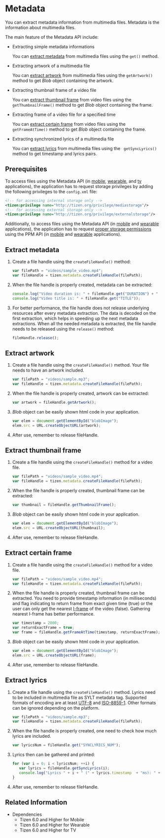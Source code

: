# Metadata

You can extract metadata information from multimedia files. Metadata is the information about multimedia files.

The main feature of the Metadata API include:

- Extracting simple metadata informations

  You can [extract metadata](#extract-metadata) from multimedia files using the `get()` method.

- Extracting artwork of a multimedia file

  You can [extract artwork](#extract-artwork) from multimedia files using the `getArtwork()` method to get *Blob* object containing the artwork.

- Extracting thumbnail frame of a video file

  You can [extract thumbnail frame](#extract-thumbnail-frame) from video files using the `getThumbnailFrame()` method to get *Blob* object containing the frame.

- Extracting frame of a video file for a specified time

  You can [extract certain frame](#extract-certain-frame) from video files using the `getFrameAtTime()` method to get *Blob* object containing the frame.

- Extracting synchronized lyrics of a multimedia file

  You can [extract lyrics](#extract-lyrics) from multimedia files using the ` getSyncLyrics()` method to get timestamp and lyrics pairs.

## Prerequisites

To access files using the Metadata API (in [mobile](../../api/latest/device_api/mobile/tizen/metadata.html), [wearable](../../api/latest/device_api/wearable/tizen/metadata.html), and [tv](../../api/latest/device_api/tv/tizen/metadata.html) applications), the application has to request storage privileges by adding the following privileges to the `config.xml` file:


```xml
<!-- for accessing internal storage only -->
<tizen:privilege name="http://tizen.org/privilege/mediastorage"/>
<!-- for accessing external storage only -->
<tizen:privilege name="http://tizen.org/privilege/externalstorage"/>
```


Additionally, to access files using the Metadata API (in [mobile](../../api/latest/device_api/mobile/tizen/metadata.html) and [wearable](../../api/latest/device_api/wearable/tizen/metadata.html) applications), the application has to request [proper storage permissions](../security/privacy-related-permissions.md) using the PPM API (in [mobile](../../api/latest/device_api/mobile/tizen/ppm.html) and [wearable](../../api/latest/device_api/wearable/tizen/ppm.html) applications).


## Extract metadata

1. Create a file handle using the `createFileHandle()` method:

   ```javascript
   var filePath = "videos/sample_video.mp4";
   var fileHandle = tizen.metadata.createFileHandle(filePath);
   ```

2. When the file handle is properly created, metadata can be extracted:

   ```javascript
   console.log("Video duration is: " + fileHandle.get("DURATION") + " milliseconds");
   console.log("Video title is: " + fileHandle.get("TITLE"));
   ```

3. For better performance, the file handle does not release underlying resources after every metadata extraction. The data is decoded on the first extraction, which helps in speeding up the next metadata extractions.
When all the needed metadata is extracted, the file handle needs to be released using the `release()` method:

   ```javascript
   fileHandle.release();
   ```

## Extract artwork

1. Create a file handle using the `createFileHandle()` method. Your file needs to have an artwork included.

   ```javascript
   var filePath = "videos/sample.mp3";
   var fileHandle = tizen.metadata.createFileHandle(filePath);
   ```

2. When the file handle is properly created, artwork can be extracted:

   ```javascript
   var artwork = fileHandle.getArtwork();
   ```

3. *Blob* object can be easily shown html code in your application.

   ```javascript
   var elem = document.getElementById("blobImage");
   elem.src = URL.createObjectURL(artwork);
   ```

4. After use, remember to release fileHandle.

## Extract thumbnail frame

1. Create a file handle using the `createFileHandle()` method for a video file.

   ```javascript
   var filePath = "videos/sample_video.mp4";
   var fileHandle = tizen.metadata.createFileHandle(filePath);
   ```

2. When the file handle is properly created, thumbnail frame can be extracted:

   ```javascript
   var thumbnail = fileHandle.getThumbnailFrame();
   ```

3. *Blob* object can be easily shown html code in your application.

   ```javascript
   var elem = document.getElementById("blobImage");
   elem.src = URL.createObjectURL(thumbnail);
   ```

4. After use, remember to release fileHandle.

## Extract certain frame

1. Create a file handle using the `createFileHandle()` method for a video file.

   ```javascript
   var filePath = "videos/sample_video.mp4";
   var fileHandle = tizen.metadata.createFileHandle(filePath);
   ```

2. When the file handle is properly created, thumbnail frame can be extracted. You need to provide timestamp information (in milliseconds) and flag indicating to return frame from exact given time (true) or the user can only get the nearest <a href="https://en.wikipedia.org/wiki/Video_compression_picture_types">I-frame</a> of the video (false). Gathering nearest I-frame has better performance.

   ```javascript
   var timestamp = 2000;
   var returnExactFrame = true;
   var frame = fileHandle.getFrameAtTime(timestamp, returnExactFrame);
   ```

3. *Blob* object can be easily shown html code in your application.

   ```javascript
   var elem = document.getElementById("blobImage");
   elem.src = URL.createObjectURL(frame);
   ```

4. After use, remember to release fileHandle.

## Extract lyrics

1. Create a file handle using the `createFileHandle()` method. Lyrics need to be included in multimedia file as SYLT metadata tag. Supported formats of encoding are at least <a href="http://www.ietf.org/rfc/rfc2279.txt">UTF-8</a> and <a href="http://en.wikipedia.org/wiki/ISO/IEC_8859-1">ISO-8859-1</a>. Other formats can be ignored depending on the platform.

   ```javascript
   var filePath = "videos/sample.mp3";
   var fileHandle = tizen.metadata.createFileHandle(filePath);
   ```

2. When the file handle is properly created, one need to check how much lyrics are included.

   ```javascript
   var lyricsNum = fileHandle.get("SYNCLYRICS_NUM");
   ```

3. Lyrics then can be gathered and printed:

   ```javascript
   for (var i = 0; i < lyricsNum; ++i) {
      var lyrics = fileHandle.getSyncLyrics(i);
      console.log("Lyrics " + i + " (" + lyrics.timestamp  + "ms): " + lyrics.lyrics);
   }
   ```

4. After use, remember to release fileHandle.

## Related Information
- Dependencies
  - Tizen 6.0 and Higher for Mobile
  - Tizen 6.0 and Higher for Wearable
  - Tizen 6.0 and Higher for TV
